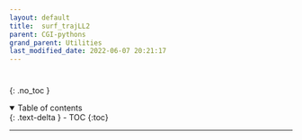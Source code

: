 ```yaml
---
layout: default
title:  surf_trajLL2
parent: CGI-pythons
grand_parent: Utilities
last_modified_date: 2022-06-07 20:21:17
---
```

# 
{: .no_toc }

<details open markdown="block">
  <summary>
    Table of contents
  </summary>
  {: .text-delta }
- TOC
{:toc}
</details>

---
